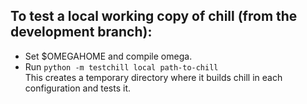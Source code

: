 To test a local working copy of chill (from the development branch):  
--------------------------------------------------------------------  
- Set $OMEGAHOME and compile omega.  
- Run `python -m testchill local path-to-chill`   
  This creates a temporary directory where it builds chill in each
  configuration and tests it.

